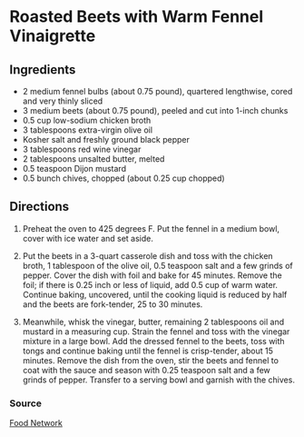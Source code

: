 # Roasted Beets with Warm Fennel Vinaigrette

## Ingredients

- 2 medium fennel bulbs (about 0.75 pound), quartered lengthwise, cored and
  very thinly sliced
- 3 medium beets (about 0.75 pound), peeled and cut into 1-inch chunks
- 0.5 cup low-sodium chicken broth
- 3 tablespoons extra-virgin olive oil
- Kosher salt and freshly ground black pepper
- 3 tablespoons red wine vinegar
- 2 tablespoons unsalted butter, melted
- 0.5 teaspoon Dijon mustard
- 0.5 bunch chives, chopped (about 0.25 cup chopped)

## Directions

1. Preheat the oven to 425 degrees F. Put the fennel in a medium bowl, cover
   with ice water and set aside.

1. Put the beets in a 3-quart casserole dish and toss with the chicken broth, 1
   tablespoon of the olive oil, 0.5 teaspoon salt and a few grinds of pepper.
   Cover the dish with foil and bake for 45 minutes. Remove the foil; if there is
   0.25 inch or less of liquid, add 0.5 cup of warm water. Continue baking,
   uncovered, until the cooking liquid is reduced by half and the beets are
   fork-tender, 25 to 30 minutes.

1. Meanwhile, whisk the vinegar, butter, remaining 2 tablespoons oil and
   mustard in a measuring cup. Strain the fennel and toss with the vinegar mixture
   in a large bowl. Add the dressed fennel to the beets, toss with tongs and
   continue baking until the fennel is crisp-tender, about 15 minutes. Remove the
   dish from the oven, stir the beets and fennel to coat with the sauce and season
   with 0.25 teaspoon salt and a few grinds of pepper. Transfer to a serving bowl
   and garnish with the chives.

### Source

[Food Network](https://www.foodnetwork.com/recipes/food-network-kitchen/roasted-beets-with-warm-fennel-vinaigrette-3363156)
